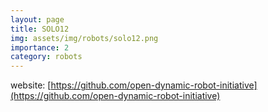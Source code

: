```yaml
---
layout: page
title: SOLO12
img: assets/img/robots/solo12.png
importance: 2
category: robots
---
```


website: [https://github.com/open-dynamic-robot-initiative](https://github.com/open-dynamic-robot-initiative)
